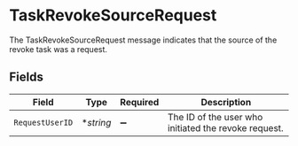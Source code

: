 # TaskRevokeSourceRequest

 The TaskRevokeSourceRequest message indicates that the source of the revoke task was a request.



## Fields

| Field                                                  | Type                                                   | Required                                               | Description                                            |
| ------------------------------------------------------ | ------------------------------------------------------ | ------------------------------------------------------ | ------------------------------------------------------ |
| `RequestUserID`                                        | **string*                                              | :heavy_minus_sign:                                     |  The ID of the user who initiated the revoke request.<br/> |